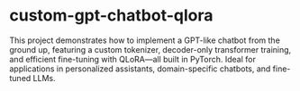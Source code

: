 # custom-gpt-chatbot-qlora
This project demonstrates how to implement a GPT-like chatbot from the ground up, featuring a custom tokenizer, decoder-only transformer training, and efficient fine-tuning with QLoRA—all built in PyTorch. Ideal for applications in personalized assistants, domain-specific chatbots, and fine-tuned LLMs.
